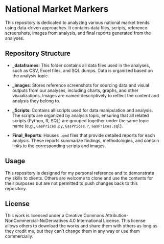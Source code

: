 # National Market Markers

This repository is dedicated to analyzing various national market trends using data-driven approaches. It contains data files, scripts, reference screenshots, images from analysis, and final reports generated from the analyses.

## Repository Structure

- **_dataframes**: This folder contains all data files used in the analyses, such as CSV, Excel files, and SQL dumps. Data is organized based on the analysis topic.

- **_images**: Stores reference screenshots for sourcing data and visual outputs from our analyses, including charts, graphs, and other visualizations. Images are named descriptively to reflect the content and analysis they belong to.

- **_Scripts**: Contains all scripts used for data manipulation and analysis. The scripts are organized by analysis topic, ensuring that all related scripts (Python, R, SQL) are grouped together under the same topic name (e.g., `GasPrices.py`, `GasPrices.r`, `GasPrices.sql`).

- **Final_Reports**: Houses `.qmd` files that provide detailed reports for each analysis. These reports summarize findings, methodologies, and contain links to the corresponding scripts and images.

## Usage

This repository is designed for my personal reference and to demonstrate my skills to clients. Others are welcome to clone and use the contents for their purposes but are not permitted to push changes back to this repository.

## License

This work is licensed under a Creative Commons Attribution-NonCommercial-NoDerivatives 4.0 International License. This license allows others to download the works and share them with others as long as they credit me, but they can’t change them in any way or use them commercially.

